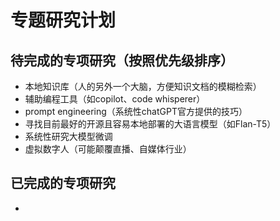# 专题研究计划

## 待完成的专项研究（按照优先级排序）
- 本地知识库（人的另外一个大脑，方便知识文档的模糊检索）
- 辅助编程工具（如copilot、code whisperer）
- prompt engineering（系统性chatGPT官方提供的技巧）
- 寻找目前最好的开源且容易本地部署的大语言模型（如Flan-T5）
- 系统性研究大模型微调
- 虚拟数字人（可能颠覆直播、自媒体行业）

## 已完成的专项研究
- 